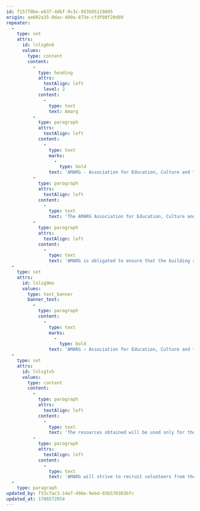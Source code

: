 ```yaml
---
id: f15770be-e637-4dbf-9c3c-953b95119695
origin: ae602a35-9dac-409a-873e-cfdf08f20d89
repeater:
  -
    type: set
    attrs:
      id: lnlsg6n6
      values:
        type: content
        content:
          -
            type: heading
            attrs:
              textAlign: left
              level: 2
            content:
              -
                type: text
                text: Amarg
          -
            type: paragraph
            attrs:
              textAlign: left
            content:
              -
                type: text
                marks:
                  -
                    type: bold
                text: 'AMARG - Association for Education, Culture and the Arts'
          -
            type: paragraph
            attrs:
              textAlign: left
            content:
              -
                type: text
                text: 'The AMARG Association for Education, Culture and the Arts in Morocco, alongside with highly engaged parents from the Asni region, manages the operations of the music school. AMARG will ensure that the operations and teaching in the music school meet internationally recognized standards. The association will also look for and hire qualified music teachers.'
          -
            type: paragraph
            attrs:
              textAlign: left
            content:
              -
                type: text
                text: 'AMARG is obligated to ensure that the building and the financial resources are only used to support cultural initiatives, like music lessons in Asni.'
  -
    type: set
    attrs:
      id: lnlsg9mo
      values:
        type: text_banner
        banner_text:
          -
            type: paragraph
            content:
              -
                type: text
                marks:
                  -
                    type: bold
                text: 'AMARG – Association for Education, Culture and the Arts'
  -
    type: set
    attrs:
      id: lnlsgtvh
      values:
        type: content
        content:
          -
            type: paragraph
            attrs:
              textAlign: left
            content:
              -
                type: text
                text: 'The resources obtained will be used only for the school building, project management, salaries of the teachers, costs for other staff members, acquisition and maintenance of musical instruments, as well as fees for insurance, electricity, and water.'
          -
            type: paragraph
            attrs:
              textAlign: left
            content:
              -
                type: text
                text: 'AMARG will strive to recruit volunteers from the region and from the parents of the schoolchildren in order to fulfill some of the needs associated with this project, such as gardening, cleaning, and maintenance.'
  -
    type: paragraph
updated_by: f33c7ac3-14e7-496e-9ebd-03b570383bfc
updated_at: 1706572054
---
```

